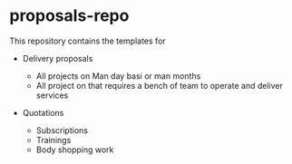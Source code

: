 # proposals-repo
This repository contains the templates for 
- Delivery proposals
  - All projects on Man day basi or man months
  - All project on that requires a bench of team to operate and deliver services
  
- Quotations
  - Subscriptions
  - Trainings
  - Body shopping work 

